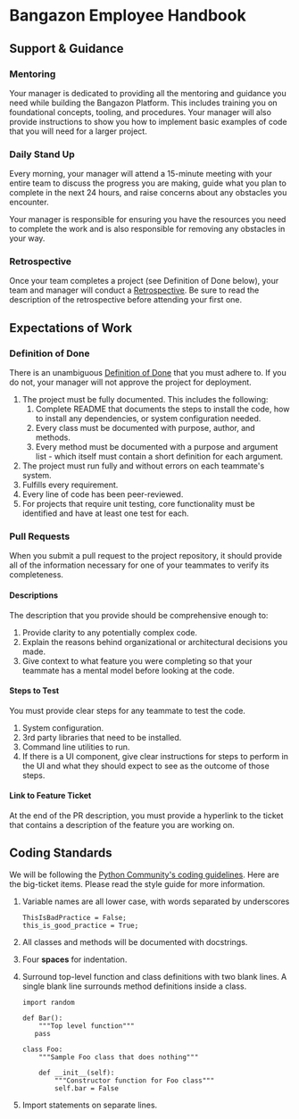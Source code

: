 # Bangazon Employee Handbook

## Support & Guidance

### Mentoring

Your manager is dedicated to providing all the mentoring and guidance you need while building the
Bangazon Platform. This includes training you on foundational concepts, tooling, and procedures.
Your manager will also provide instructions to show you how to implement basic examples of code that
you will need for a larger project.

### Daily Stand Up

Every morning, your manager will attend a 15-minute meeting with your entire team to discuss the
progress you are making, guide what you plan to complete in the next 24 hours, and raise concerns
about any obstacles you encounter.

Your manager is responsible for ensuring you have the resources you need to complete the work and is
also responsible for removing any obstacles in your way.

### Retrospective

Once your team completes a project (see Definition of Done below), your team and manager will
conduct a [Retrospective](https://www.mountaingoatsoftware.com/agile/scrum/sprint-retrospective). Be
sure to read the description of the retrospective before attending your first one.

## Expectations of Work

### Definition of Done

There is an unambiguous
[Definition of Done](https://www.agilealliance.org/glossary/definition-of-done/) that you must
adhere to. If you do not, your manager will not approve the project for deployment.

1. The project must be fully documented. This includes the following:
   1. Complete README that documents the steps to install the code, how to install any dependencies, or
      system configuration needed.
   1. Every class must be documented with purpose, author, and methods.
   1. Every method must be documented with a purpose and argument list - which itself must contain a short
      definition for each argument.
1. The project must run fully and without errors on each teammate's system.
1. Fulfills every requirement.
1. Every line of code has been peer-reviewed.
1. For projects that require unit testing, core functionality must be identified and have at least one
   test for each.

### Pull Requests

When you submit a pull request to the project repository, it should provide all of the information
necessary for one of your teammates to verify its completeness.

#### Descriptions

The description that you provide should be comprehensive enough to:

1. Provide clarity to any potentially complex code.
1. Explain the reasons behind organizational or architectural decisions you made.
1. Give context to what feature you were completing so that your teammate has a mental model before
   looking at the code.

#### Steps to Test

You must provide clear steps for any teammate to test the code.

1. System configuration.
1. 3rd party libraries that need to be installed.
1. Command line utilities to run.
1. If there is a UI component, give clear instructions for steps to perform in the UI and what they
   should expect to see as the outcome of those steps.

#### Link to Feature Ticket

At the end of the PR description, you must provide a hyperlink to the ticket that contains a
description of the feature you are working on.

## Coding Standards

We will be following the
[Python Community's coding guidelines](https://www.python.org/dev/peps/pep-0008/). Here are the
big-ticket items. Please read the style guide for more information.

1. Variable names are all lower case, with words separated by underscores

   ```python3
   ThisIsBadPractice = False;
   this_is_good_practice = True;
   ```

1. All classes and methods will be documented with docstrings.

1. Four **spaces** for indentation.

1. Surround top-level function and class definitions with two blank lines. A single blank line
   surrounds method definitions inside a class.

   ```python3
   import random

   def Bar():
       """Top level function"""
      pass

   class Foo:
       """Sample Foo class that does nothing"""

       def __init__(self):
           """Constructor function for Foo class"""
           self.bar = False
   ```

1. Import statements on separate lines.
